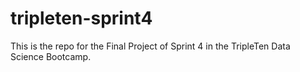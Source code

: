 # tripleten-sprint4
This is the repo for the Final Project of Sprint 4 in the TripleTen Data Science Bootcamp.

